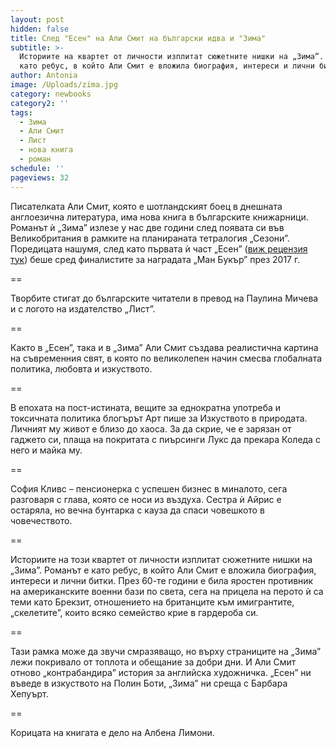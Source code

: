 ```yaml
---
layout: post
hidden: false
title: След "Есен" на Али Смит на български идва и "Зима"
subtitle: >-
  Историите на квартет от личности изплитат сюжетните нишки на „Зима”. Романът е
  като ребус, в който Али Смит е вложила биография, интереси и лични битки
author: Antonia
image: /Uploads/zima.jpg
category: newbooks
category2: ''
tags:
  - Зима
  - Али Смит
  - Лист
  - нова книга
  - роман
schedule: ''
pageviews: 32
---
```

Писателката Али Смит, която е шотландският боец в днешната англоезична литература, има нова книга в българските книжарници. Романът ѝ „Зима” излезе у нас две години след появата си във Великобритания в рамките на планираната тетралогия „Сезони”. Поредицата нашумя, след като първата ѝ част „Есен” ([виж рецензия тук](https://literaturnirazgovori.com/bookreviews/2019/02/14/10-00-%D1%80%D0%B5%D1%86%D0%B5%D0%BD%D0%B7%D0%B8%D1%8F-%D0%B0%D0%BB%D0%B8-%D1%81%D0%BC%D0%B8%D1%82-%D0%B5%D1%81%D0%B5%D0%BD.html)) беше сред финалистите за наградата „Ман Букър” през 2017 г.

\==

Творбите стигат до българските читатели в превод на Паулина Мичева и с логото на издателство „Лист”. 

\==

Както в „Есен”, така и в „Зима” Али Смит създава реалистична картина на съвременния свят, в която по великолепен начин смесва глобалната политика, любовта и изкуството.

\==

В епохата на пост-истината, вещите за еднократна употреба и токсичната политика блогърът Арт пише за Изкуството в природата. Личният му живот е близо до хаоса. За да скрие, че е зарязан от гаджето си, плаща на покритата с пиърсинги Лукс да прекара Коледа с него и майка му.

\==

София Кливс – пенсионерка с успешен бизнес в миналото, сега разговаря с глава, която се носи из въздуха. Сестра ѝ Айрис е остаряла, но вечна бунтарка с кауза да спаси човешкото в човечеството.

\==

Историите на този квартет от личности изплитат сюжетните нишки на „Зима”. Романът е като ребус, в който Али Смит е вложила биография, интереси и лични битки. През 60-те години е била яростен противник на американските военни бази по света, сега на прицела на перото ѝ са теми като Брекзит, отношението на британците към имигрантите, „скелетите”, които всяко семейство крие в гардероба си.

\==

Тази рамка може да звучи смразяващо, но върху страниците на „Зима” лежи покривало от топлота и обещание за добри дни. И Али Смит отново „контрабандира” история за английска художничка. „Есен” ни въведе в изкуството на Полин Боти, „Зима” ни среща с Барбара Хепуърт.

\==

Корицата на книгата е дело на Албена Лимони.
